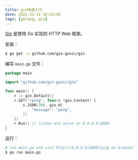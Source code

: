 ```yaml
---
title: gin快速入门
date: 2021-11-11 15:23:48
tags: [golang, gin]
---
```


[Gin][] 是使用 Go 实现的 HTTP Web 框架。

[Gin]: https://gin-gonic.com/

安装：

```bash
$ go get -u github.com/gin-gonic/gin
```

编写 `main.go` 文件：

```go
package main

import "github.com/gin-gonic/gin"

func main() {
	r := gin.Default()
	r.GET("/ping", func(c *gin.Context) {
		c.JSON(200, gin.H{
			"message": "pong",
		})
	})
	r.Run() // listen and serve on 0.0.0.0:8080
}
```

运行：

```bash
# run main.go and vist http://0.0.0.0:8080/ping on browser
$ go run main.go
```

